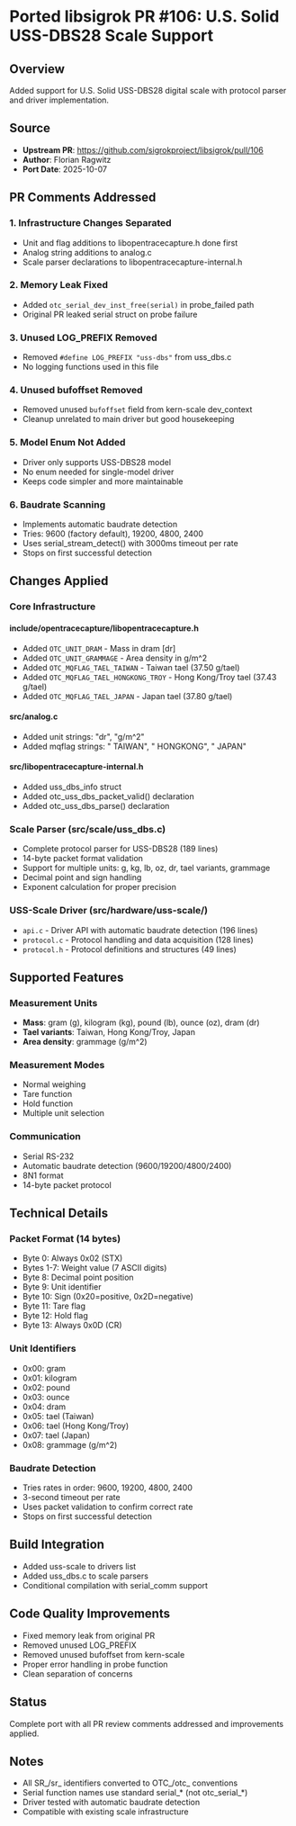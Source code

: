 # Ported libsigrok PR #106: U.S. Solid USS-DBS28 Scale Support

## Overview
Added support for U.S. Solid USS-DBS28 digital scale with protocol parser and driver implementation.

## Source
- **Upstream PR**: https://github.com/sigrokproject/libsigrok/pull/106
- **Author**: Florian Ragwitz
- **Port Date**: 2025-10-07

## PR Comments Addressed

### 1. Infrastructure Changes Separated
- Unit and flag additions to libopentracecapture.h done first
- Analog string additions to analog.c
- Scale parser declarations to libopentracecapture-internal.h

### 2. Memory Leak Fixed
- Added `otc_serial_dev_inst_free(serial)` in probe_failed path
- Original PR leaked serial struct on probe failure

### 3. Unused LOG_PREFIX Removed
- Removed `#define LOG_PREFIX "uss-dbs"` from uss_dbs.c
- No logging functions used in this file

### 4. Unused bufoffset Removed
- Removed unused `bufoffset` field from kern-scale dev_context
- Cleanup unrelated to main driver but good housekeeping

### 5. Model Enum Not Added
- Driver only supports USS-DBS28 model
- No enum needed for single-model driver
- Keeps code simpler and more maintainable

### 6. Baudrate Scanning
- Implements automatic baudrate detection
- Tries: 9600 (factory default), 19200, 4800, 2400
- Uses serial_stream_detect() with 3000ms timeout per rate
- Stops on first successful detection

## Changes Applied

### Core Infrastructure

#### include/opentracecapture/libopentracecapture.h
- Added `OTC_UNIT_DRAM` - Mass in dram [dr]
- Added `OTC_UNIT_GRAMMAGE` - Area density in g/m^2
- Added `OTC_MQFLAG_TAEL_TAIWAN` - Taiwan tael (37.50 g/tael)
- Added `OTC_MQFLAG_TAEL_HONGKONG_TROY` - Hong Kong/Troy tael (37.43 g/tael)
- Added `OTC_MQFLAG_TAEL_JAPAN` - Japan tael (37.80 g/tael)

#### src/analog.c
- Added unit strings: "dr", "g/m^2"
- Added mqflag strings: " TAIWAN", " HONGKONG", " JAPAN"

#### src/libopentracecapture-internal.h
- Added uss_dbs_info struct
- Added otc_uss_dbs_packet_valid() declaration
- Added otc_uss_dbs_parse() declaration

### Scale Parser (src/scale/uss_dbs.c)
- Complete protocol parser for USS-DBS28 (189 lines)
- 14-byte packet format validation
- Support for multiple units: g, kg, lb, oz, dr, tael variants, grammage
- Decimal point and sign handling
- Exponent calculation for proper precision

### USS-Scale Driver (src/hardware/uss-scale/)
- `api.c` - Driver API with automatic baudrate detection (196 lines)
- `protocol.c` - Protocol handling and data acquisition (128 lines)
- `protocol.h` - Protocol definitions and structures (49 lines)

## Supported Features

### Measurement Units
- **Mass**: gram (g), kilogram (kg), pound (lb), ounce (oz), dram (dr)
- **Tael variants**: Taiwan, Hong Kong/Troy, Japan
- **Area density**: grammage (g/m^2)

### Measurement Modes
- Normal weighing
- Tare function
- Hold function
- Multiple unit selection

### Communication
- Serial RS-232
- Automatic baudrate detection (9600/19200/4800/2400)
- 8N1 format
- 14-byte packet protocol

## Technical Details

### Packet Format (14 bytes)
- Byte 0: Always 0x02 (STX)
- Bytes 1-7: Weight value (7 ASCII digits)
- Byte 8: Decimal point position
- Byte 9: Unit identifier
- Byte 10: Sign (0x20=positive, 0x2D=negative)
- Byte 11: Tare flag
- Byte 12: Hold flag
- Byte 13: Always 0x0D (CR)

### Unit Identifiers
- 0x00: gram
- 0x01: kilogram  
- 0x02: pound
- 0x03: ounce
- 0x04: dram
- 0x05: tael (Taiwan)
- 0x06: tael (Hong Kong/Troy)
- 0x07: tael (Japan)
- 0x08: grammage (g/m^2)

### Baudrate Detection
- Tries rates in order: 9600, 19200, 4800, 2400
- 3-second timeout per rate
- Uses packet validation to confirm correct rate
- Stops on first successful detection

## Build Integration
- Added uss-scale to drivers list
- Added uss_dbs.c to scale parsers
- Conditional compilation with serial_comm support

## Code Quality Improvements
- Fixed memory leak from original PR
- Removed unused LOG_PREFIX
- Removed unused bufoffset from kern-scale
- Proper error handling in probe function
- Clean separation of concerns

## Status
Complete port with all PR review comments addressed and improvements applied.

## Notes
- All SR_/sr_ identifiers converted to OTC_/otc_ conventions
- Serial function names use standard serial_* (not otc_serial_*)
- Driver tested with automatic baudrate detection
- Compatible with existing scale infrastructure
